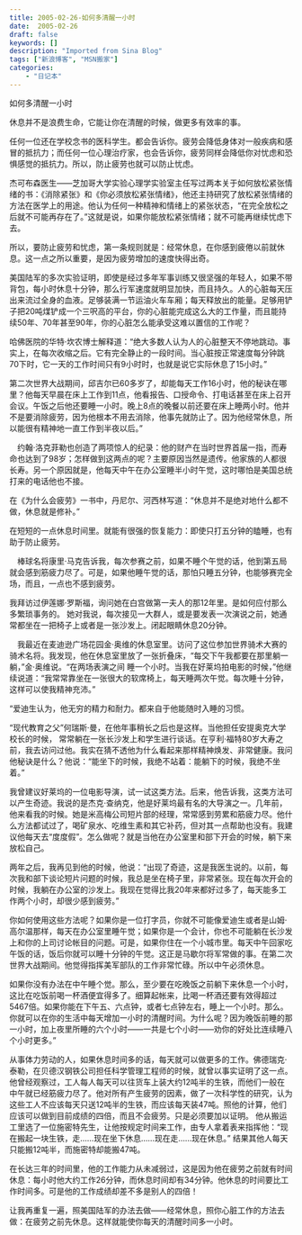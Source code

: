 ```yaml
---
title: 2005-02-26-如何多清醒一小时 
date:  2005-02-26
draft: false
keywords: []
description: "Imported from Sina Blog"
tags: ["新浪博客", "MSN搬家"]
categories: 
    - "日记本"
---
```

如何多清醒一小时

休息并不是浪费生命，它能让你在清醒的时候，做更多有效率的事。

任何一位还在学校念书的医科学生。都会告诉你。疲劳会降低身体对一般疾病和感冒的抵抗力；而任何一位心理治疗家，也会告诉你，疲劳同样会降低你对忧虑和恐惧感觉的抵抗力。所以，防止疲劳也就可以防止忧虑。


杰可布森医生——芝加哥大学实验心理学实验室主任写过两本关于如何放松紧张情绪的书：《消除紧张》和《你必须放松紧张情绪》，他还主持研究了放松紧张情绪的方法在医学上的用途。他认为任何一种精神和情绪上的紧张状态，“在完全放松之后就不可能再存在了。”这就是说，如果你能放松紧张情绪；就不可能再继续忧虑下去。


所以，要防止疲劳和忧虑，第一条规则就是：经常休息，在你感到疲倦以前就休息。这一点之所以重要，是因为疲劳增加的速度快得出奇。

 美国陆军的多次实验证明，即使是经过多年军事训练又很坚强的年轻人，如果不带背包，每小时休息十分钟，那么行军速度就明显加快，而且持久。人的心脏每天压出来流过全身的血液。足够装满一节运油火车车厢；每天释放出的能量。足够用铲子把20吨煤铲成一个三呎高的平台，你的心脏能完成这么大的工作量，而且能持续50年、70年甚至90年，你的心脏怎么能承受这难以置信的工作呢？
 

 哈佛医院的华特·坎农博士解释道：“绝大多数人认为人的心脏整天不停地跳动。事实上，在每次收缩之后。它有完全静止的一段时间。当心脏按正常速度每分钟跳70下时，它一天的工作时间只有9小时时，也就是说它实际休息了15小时。” 
 
 第二次世界大战期间，邱吉尔已60多岁了，却能每天工作16小时，他的秘诀在哪里？他每天早晨在床上工作到11点，他看报告、口授命令、打电话甚至在床上召开会议。午饭之后他还要睡一小时。晚上8点的晚餐以前还要在床上睡两小时。他并不是要消除疲劳，因为他根本不用去消除，他事先就防止了。因为他经常休息，所以能很有精神地一直工作到半夜以后。” 　

　约翰·洛克菲勒也创造了两项惊人的纪录：他的财产在当时世界首届一指，而寿命也达到了98岁；怎样做到这两点的呢？主要原因当然是遗传。他家族的人都很长寿。另一个原因就是，他每天中午在办公室睡半小时午觉，这时哪怕是美国总统打来的电话他也不接。

在《为什么会疲劳》一书中，丹尼尔、河西林写道：“休息并不是绝对地什么都不做，休息就是修补。”

在短短的一点休息时间里。就能有很强的恢复能力：即使只打五分钟的瞌睡，也有助于防止疲劳。　

　棒球名将康里·马克告诉我，每次参赛之前，如果不睡个午觉的话，他到第五局就会感到筋疲力尽了。可是，如果他睡午觉的话，那怕只睡五分钟，也能够赛完全场，而且，一点也不感到疲劳。

我拜访过伊莲娜·罗斯福，询问她在白宫做第一夫人的那12年里。是如何应付那么多繁琐事务的。 她对我说，每次接见一大群人，或是要发表一次演说之前，她通常都坐在一把椅子上或者是一张沙发上。闭起眼睛休息20分钟。 　

　我最近在麦迪逊广场花园金·奥维的休息室里。访问了这位参加世界骑术大赛的骑术名将。我发现，他在休息室里放了一张折叠床，“每交下午我都要在那里躺一躺，”金·奥维说。“在两场表演之间 睡一个小时。当我在好莱坞拍电影的时候，”他继续说道：“我常常靠坐在一张很大的软席椅上，每天睡两次午觉。每次睡十分钟，这样可以使我精神充沛。” 

“爱迪生认为，他无穷的精力和耐力。都来自于他能随时入睡的习惯。


“现代教育之父”何瑞斯·曼，在他年事稍长之后也是这样。当他担任安提奥克大学校长的时候， 常常躺在一张长沙发上和学生进行谈话。在亨利·福特80岁大寿之前，我去访问过他。我实在猜不透他为什么看起来那样精神焕发、非常健康。我问他秘诀是什么？他说：“能坐下的时候，我绝不站着：能躺下的时候，我绝不坐着。”

我曾建议好莱坞的一位电影导演，试一试这类方法。后来，他告诉我，这类方法可以产生奇迹。我说的是杰克·查纳克，他是好莱坞最有名的大导演之一。几年前，他来看我的时候。她是米高梅公司短片部的经理，常常感到劳累和筋疲力尽。他什么方法都试过了，喝矿泉水、吃维生素和其它补药，但对其一点帮助也没有。我建议他每天去“度度假”。怎么做呢？就是当他在办公室里和部下开会的时候，躺下来放松自己。

两年之后，我再见到他的时候，他说：“出现了奇迹，这是我医生说的。以前，每次我和部下谈论短片问题的时候，我总是坐在椅子里，非常紧张。现在每次开会的时候，我躺在办公室的沙发上。我现在觉得比我20年来都好过多了，每天能多工作两个小时，却很少感到疲劳。” 


你如何使用这些方法呢？如果你是一位打字员，你就不可能像爱迪生或者是山姆·高尔温那样，每天在办公室里睡午觉；如果你是一个会计，你也不可能躺在长沙发上和你的上司讨论帐目的问题。可是，如果你住在一个小城市里。每天中午回家吃午饭的话，饭后你就可以睡十分钟的午觉。这正是马歇尔将军常做的事。在第二次世界大战期间。他觉得指挥美军部队的工作非常忙碌。所以中午必须休息。 　


如果你没有办法在中午睡个觉。那么，至少要在吃晚饭之前躺下来休息一个小时，这比在吃饭前喝一杯酒便宜得多了。细算起帐来，比喝一杯酒还要有效得超过 5467倍。如果你能在下午五、六点钟，或者七点钟左右，睡上一个小时。那么。你就可以在你的生活中每天增加一小时的清醒时间。为什么呢？因为晚饭前睡的那一小时，加上夜里所睡的六个小时——一共是七个小时——劝你的好处比连续睡八个小时更多。”


从事体力劳动的人，如果休息时间多的话，每天就可以做更多的工作。佛德瑞克·泰勒，在贝德汉钢铁公司担任科学管理工程师的时候，就曾以事实证明了这一点。他曾经观察过，工人每人每天可以往货车上装大约12吨半的生铁，而他们一般在中午就已经筋疲力尽了。他对所有产生疲劳的因素，做了一次科学性的研究，认为这些工人不应该每天只送12吨半的生铁，而应该每天装47吨。照他的计算，他们应该可以做到目前成绩的四倍，而且不会疲劳。只是必须要加以证明。 他从搬运工里选了一位施密特先生，让他按规定时间来工作，由专人拿着表来指挥他：“现在搬起一块生铁，走……现在坐下休息……现在走……现在休息。” 结果其他人每天只能搬12吨半，而施密特却能搬47吨。


在长达三年的时间里，他的工作能力从未减弱过，这是因为他在疲劳之前就有时间休息：每小时他大约工作26分钟，而休息时间却有34分钟。他休息的时间要比工作时间多。可是他的工作成绩却差不多是别人的四倍！ 　


让我再重复一遍，照美国陆军的办法去做——经常休息，照你心脏工作的方法去做：在疲劳之前先休息。这样就能使你每天的清醒时间多一小时。
